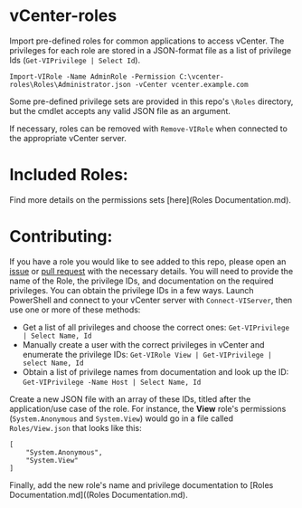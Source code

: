 # vCenter-roles
Import pre-defined roles for common applications to access vCenter. The privileges for each role are stored in a JSON-format file as a list of privilege Ids (`Get-VIPrivilege | Select Id`).

    Import-VIRole -Name AdminRole -Permission C:\vcenter-roles\Roles\Administrator.json -vCenter vcenter.example.com

Some pre-defined privilege sets are provided in this repo's `\Roles` directory, but the cmdlet accepts any valid JSON file as an argument.

If necessary, roles can be removed with `Remove-VIRole` when connected to the appropriate vCenter server.

# Included Roles:

Find more details on the permissions sets [here](Roles Documentation.md).

# Contributing:

If you have a role you would like to see added to this repo, please open an [issue](https://github.com/rnelson0/vCenter-roles/issues) or [pull request](https://github.com/rnelson0/vCenter-roles/pulls) with the necessary details. You will need to provide the name of the Role, the privilege IDs, and documentation on the required privileges. You can obtain the privilege IDs in a few ways. Launch PowerShell and connect to your vCenter server with `Connect-VIServer`, then use one or more of these methods:

* Get a list of all privileges and choose the correct ones: `Get-VIPrivilege | Select Name, Id`
* Manually create a user with the correct privileges in vCenter and enumerate the privilege IDs: `Get-VIRole View | Get-VIPrivilege | select Name, Id`
* Obtain a list of privilege names from documentation and look up the ID: `Get-VIPrivilege -Name Host | Select Name, Id`

Create a new JSON file with an array of these IDs, titled after the application/use case of the role. For instance, the **View** role's permissions (`System.Anonymous` and `System.View`) would go in a file called `Roles/View.json` that looks like this:

    [
        "System.Anonymous",
        "System.View"
    ]
    
Finally, add the new role's name and privilege documentation to [Roles Documentation.md]((Roles Documentation.md).
